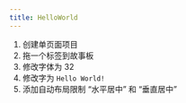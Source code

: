 ```yaml
---
title: HelloWorld
---
```


1. 创建单页面项目
2. 拖一个标签到故事板
3. 修改字体为 32
4. 修改字为 `Hello World!`
5. 添加自动布局限制 “水平居中” 和 “垂直居中”
